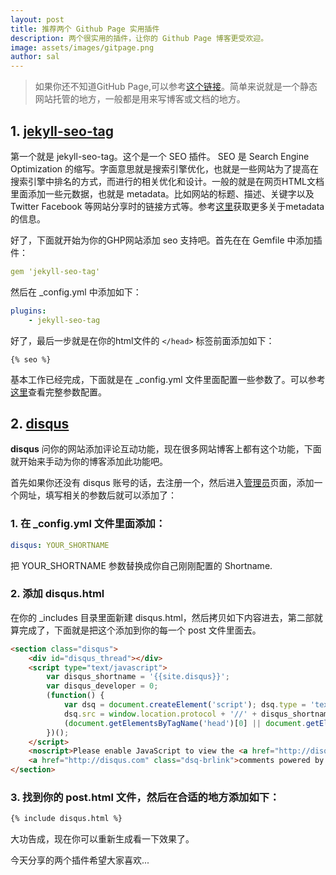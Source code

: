 ```yaml
---
layout: post
title: 推荐两个 Github Page 实用插件
description: 两个很实用的插件，让你的 Github Page 博客更受欢迎。
image: assets/images/gitpage.png
author: sal
---
```


> 如果你还不知道GitHub Page,可以参考[这个链接](https://pages.github.com/)。简单来说就是一个静态网站托管的地方，一般都是用来写博客或文档的地方。

## 1. [jekyll-seo-tag](https://github.com/jekyll/jekyll-seo-tag)

第一个就是 jekyll-seo-tag。这个是一个 SEO 插件。 SEO 是 Search Engine Optimization 的缩写。字面意思就是搜索引擎优化，也就是一些网站为了提高在搜索引擎中排名的方式，而进行的相关优化和设计。一般的就是在网页HTML文档里面添加一些元数据，也就是 metadata。比如网站的标题、描述、关键字以及 Twitter Facebook 等网站分享时的链接方式等。参考[这里](https://developer.mozilla.org/en-US/docs/Learn/HTML/Introduction_to_HTML/The_head_metadata_in_HTML)获取更多关于metadata的信息。

好了，下面就开始为你的GHP网站添加 seo 支持吧。首先在在 Gemfile 中添加插件：

```yaml
gem 'jekyll-seo-tag'
```

然后在 _config.yml 中添加如下：

```yml
plugins:
    - jekyll-seo-tag
```

好了，最后一步就是在你的html文件的 `</head>` 标签前面添加如下：

<!-- {% raw %} -->
  ```liquid
  {% seo %}
  ```
<!-- {% endraw %} -->

基本工作已经完成，下面就是在 _config.yml 文件里面配置一些参数了。可以参考[这里](https://github.com/jekyll/jekyll-seo-tag/blob/master/docs/usage.md)查看完整参数配置。

## 2. [disqus](https://disqus.com/)

**disqus** 问你的网站添加评论互动功能，现在很多网站博客上都有这个功能，下面就开始来手动为你的博客添加此功能吧。

首先如果你还没有 disqus 账号的话，去注册一个，然后进入[管理员](https://disqus.com/admin/)页面，添加一个网址，填写相关的参数后就可以添加了：

### 1. 在 _config.yml 文件里面添加：

```yml
disqus: YOUR_SHORTNAME
```
把 YOUR_SHORTNAME 参数替换成你自己刚刚配置的 Shortname.

### 2. 添加 disqus.html

在你的 _includes 目录里面新建 disqus.html，然后拷贝如下内容进去，第二部就算完成了，下面就是把这个添加到你的每一个 post 文件里面去。

```html
<section class="disqus">
    <div id="disqus_thread"></div>
    <script type="text/javascript">
        var disqus_shortname = '{{site.disqus}}'; 
        var disqus_developer = 0;
        (function() {
            var dsq = document.createElement('script'); dsq.type = 'text/javascript'; dsq.async = true;
            dsq.src = window.location.protocol + '//' + disqus_shortname + '.disqus.com/embed.js';
            (document.getElementsByTagName('head')[0] || document.getElementsByTagName('body')[0]).appendChild(dsq);
        })();
    </script>
    <noscript>Please enable JavaScript to view the <a href="http://disqus.com/?ref_noscript">comments powered by Disqus.</a></noscript>
    <a href="http://disqus.com" class="dsq-brlink">comments powered by <span class="logo-disqus">Disqus</span></a>
</section>
```

### 3. 找到你的 post.html 文件，然后在合适的地方添加如下：

```html
{% include disqus.html %}
```

大功告成，现在你可以重新生成看一下效果了。

今天分享的两个插件希望大家喜欢...
